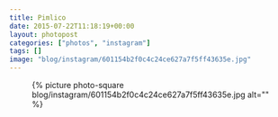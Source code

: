 ```yaml
---
title: Pimlico
date: 2015-07-22T11:18:19+00:00
layout: photopost
categories: ["photos", "instagram"]
tags: []
image: "blog/instagram/601154b2f0c4c24ce627a7f5ff43635e.jpg"
---
```


<figure class="photo photo--square">
  {% picture photo-square blog/instagram/601154b2f0c4c24ce627a7f5ff43635e.jpg alt="" %}
</figure>


